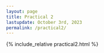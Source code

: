 ```yaml
---
layout: page
title: Practical 2
lastupdate: October 3rd, 2023
permalink: /practical2/
---
```


{% include_relative practical2.html %}
